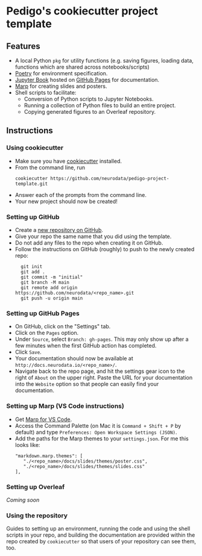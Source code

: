# Pedigo's cookiecutter project template 

## Features
- A local Python `pkg` for utility functions (e.g. saving figures, loading data, functions which are shared across notebooks/scripts)
- [Poetry](https://python-poetry.org/) for environment specification.
- [Jupyter Book](https://jupyterbook.org/en/stable/intro.html) hosted on [GitHub Pages](https://pages.github.com/) for documentation.
- [Marp](https://marp.app/) for creating slides and posters.
- Shell scripts to facilitate: 
   - Conversion of Python scripts to Jupyter Notebooks.
   - Running a collection of Python files to build an entire project.
   - Copying generated figures to an Overleaf repository.

## Instructions
### Using cookiecutter
- Make sure you have [cookiecutter](https://cookiecutter.readthedocs.io/en/1.7.2/installation.html) installed.
- From the command line, run 
  ```
  cookiecutter https://github.com/neurodata/pedigo-project-template.git
  ```
- Answer each of the prompts from the command line.
- Your new project should now be created!

### Setting up GitHub
- Create a [new repository on GitHub](https://github.com/organizations/neurodata/repositories/new).
- Give your repo the same name that you did using the template.
- Do not add any files to the repo when creating it on GitHub.
- Follow the instructions on GitHub (roughly) to push to the newly created repo:
  ```
    git init
    git add .
    git commit -m "initial"
    git branch -M main
    git remote add origin https://github.com/neurodata/<repo_name>.git
    git push -u origin main
  ```
  
### Setting up GitHub Pages
- On GitHub, click on the "Settings" tab.
- Click on the `Pages` option.
- Under `Source`, select `Branch: gh-pages`. This may only show up after a few minutes
  when the first GitHub action has completed.
- Click `Save`.
- Your documentation should now be available at `http://docs.neurodata.io/<repo_name>/`.
- Navigate back to the repo page, and hit the settings gear icon to the right of `About`
  on the upper right. Paste the URL for your documentation into the `Website` option so
  that people can easily find your documentation. 

### Setting up Marp (VS Code instructions)
- Get [Marp for VS Code](https://marketplace.visualstudio.com/items?itemName=marp-team.marp-vscode).
- Access the Command Palette (on Mac it is ``Command + Shift + P`` by default) and type `Preferences: Open Workspace Settings (JSON)`.
- Add the paths for the Marp themes to your `settings.json`. For me this looks like:
  ```
  "markdown.marp.themes": [
     "./<repo_name>/docs/slides/themes/poster.css",
     "./<repo_name>/docs/slides/themes/slides.css"
  ],
  ```

### Setting up Overleaf
*Coming soon*

### Using the repository
Guides to setting up an environment, running the code and using the shell scripts in
your repo, and building the documentation are provided within the repo created by
`cookiecutter` so that users of your repository can see them, too.
